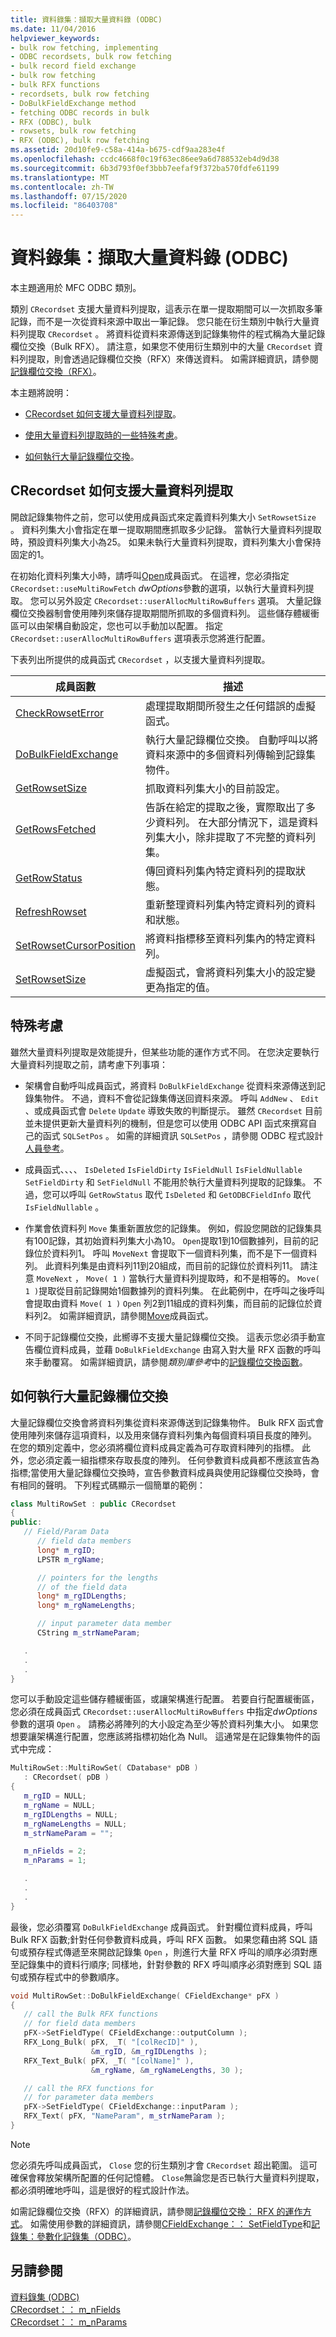 ```yaml
---
title: 資料錄集：擷取大量資料錄 (ODBC)
ms.date: 11/04/2016
helpviewer_keywords:
- bulk row fetching, implementing
- ODBC recordsets, bulk row fetching
- bulk record field exchange
- bulk row fetching
- bulk RFX functions
- recordsets, bulk row fetching
- DoBulkFieldExchange method
- fetching ODBC records in bulk
- RFX (ODBC), bulk
- rowsets, bulk row fetching
- RFX (ODBC), bulk row fetching
ms.assetid: 20d10fe9-c58a-414a-b675-cdf9aa283e4f
ms.openlocfilehash: ccdc4668f0c19f63ec86ee9a6d788532eb4d9d38
ms.sourcegitcommit: 6b3d793f0ef3bbb7eefaf9f372ba570fdfe61199
ms.translationtype: MT
ms.contentlocale: zh-TW
ms.lasthandoff: 07/15/2020
ms.locfileid: "86403708"
---
```

# <a name="recordset-fetching-records-in-bulk-odbc"></a>資料錄集：擷取大量資料錄 (ODBC)

本主題適用於 MFC ODBC 類別。

類別 `CRecordset` 支援大量資料列提取，這表示在單一提取期間可以一次抓取多筆記錄，而不是一次從資料來源中取出一筆記錄。 您只能在衍生類別中執行大量資料列提取 `CRecordset` 。 將資料從資料來源傳送到記錄集物件的程式稱為大量記錄欄位交換（Bulk RFX）。 請注意，如果您不使用衍生類別中的大量 `CRecordset` 資料列提取，則會透過記錄欄位交換（RFX）來傳送資料。 如需詳細資訊，請參閱[記錄欄位交換（RFX）](../../data/odbc/record-field-exchange-rfx.md)。

本主題將說明：

- [CRecordset 如何支援大量資料列提取](#_core_how_crecordset_supports_bulk_row_fetching)。

- [使用大量資料列提取時的一些特殊考慮](#_core_special_considerations)。

- [如何執行大量記錄欄位交換](#_core_how_to_implement_bulk_record_field_exchange)。

## <a name="how-crecordset-supports-bulk-row-fetching"></a><a name="_core_how_crecordset_supports_bulk_row_fetching"></a>CRecordset 如何支援大量資料列提取

開啟記錄集物件之前，您可以使用成員函式來定義資料列集大小 `SetRowsetSize` 。 資料列集大小會指定在單一提取期間應抓取多少記錄。 當執行大量資料列提取時，預設資料列集大小為25。 如果未執行大量資料列提取，資料列集大小會保持固定的1。

在初始化資料列集大小時，請呼叫[Open](../../mfc/reference/crecordset-class.md#open)成員函式。 在這裡，您必須指定 `CRecordset::useMultiRowFetch` *dwOptions*參數的選項，以執行大量資料列提取。 您可以另外設定 `CRecordset::userAllocMultiRowBuffers` 選項。 大量記錄欄位交換器制會使用陣列來儲存提取期間所抓取的多個資料列。 這些儲存體緩衝區可以由架構自動設定，您也可以手動加以配置。 指定 `CRecordset::userAllocMultiRowBuffers` 選項表示您將進行配置。

下表列出所提供的成員函式 `CRecordset` ，以支援大量資料列提取。

|成員函數|描述|
|---------------------|-----------------|
|[CheckRowsetError](../../mfc/reference/crecordset-class.md#checkrowseterror)|處理提取期間所發生之任何錯誤的虛擬函式。|
|[DoBulkFieldExchange](../../mfc/reference/crecordset-class.md#dobulkfieldexchange)|執行大量記錄欄位交換。 自動呼叫以將資料來源中的多個資料列傳輸到記錄集物件。|
|[GetRowsetSize](../../mfc/reference/crecordset-class.md#getrowsetsize)|抓取資料列集大小的目前設定。|
|[GetRowsFetched](../../mfc/reference/crecordset-class.md#getrowsfetched)|告訴在給定的提取之後，實際取出了多少資料列。 在大部分情況下，這是資料列集大小，除非提取了不完整的資料列集。|
|[GetRowStatus](../../mfc/reference/crecordset-class.md#getrowstatus)|傳回資料列集內特定資料列的提取狀態。|
|[RefreshRowset](../../mfc/reference/crecordset-class.md#refreshrowset)|重新整理資料列集內特定資料列的資料和狀態。|
|[SetRowsetCursorPosition](../../mfc/reference/crecordset-class.md#setrowsetcursorposition)|將資料指標移至資料列集內的特定資料列。|
|[SetRowsetSize](../../mfc/reference/crecordset-class.md#setrowsetsize)|虛擬函式，會將資料列集大小的設定變更為指定的值。|

## <a name="special-considerations"></a><a name="_core_special_considerations"></a>特殊考慮

雖然大量資料列提取是效能提升，但某些功能的運作方式不同。 在您決定要執行大量資料列提取之前，請考慮下列事項：

- 架構會自動呼叫成員函式，將資料 `DoBulkFieldExchange` 從資料來源傳送到記錄集物件。 不過，資料不會從記錄集傳送回資料來源。 呼叫 `AddNew` 、 `Edit` 、或成員函式會 `Delete` `Update` 導致失敗的判斷提示。 雖然 `CRecordset` 目前並未提供更新大量資料列的機制，但是您可以使用 ODBC API 函式來撰寫自己的函式 `SQLSetPos` 。 如需的詳細資訊 `SQLSetPos` ，請參閱 ODBC 程式設計[人員參考](/sql/odbc/reference/odbc-programmer-s-reference)。

- 成員函式、、、、 `IsDeleted` `IsFieldDirty` `IsFieldNull` `IsFieldNullable` `SetFieldDirty` 和 `SetFieldNull` 不能用於執行大量資料列提取的記錄集。 不過，您可以呼叫 `GetRowStatus` 取代 `IsDeleted` 和 `GetODBCFieldInfo` 取代 `IsFieldNullable` 。

- 作業會依資料列 `Move` 集重新置放您的記錄集。 例如，假設您開啟的記錄集具有100記錄，其初始資料列集大小為10。 `Open`提取1到10個數據列，目前的記錄位於資料列1。 呼叫 `MoveNext` 會提取下一個資料列集，而不是下一個資料列。 此資料列集是由資料列11到20組成，而目前的記錄位於資料列11。 請注意 `MoveNext` ， `Move( 1 )` 當執行大量資料列提取時，和不是相等的。 `Move( 1 )`提取從目前記錄開始1個數據列的資料列集。 在此範例中，在呼叫之後呼叫會提取由資料 `Move( 1 )` `Open` 列2到11組成的資料列集，而目前的記錄位於資料列2。 如需詳細資訊，請參閱[Move](../../mfc/reference/crecordset-class.md#move)成員函式。

- 不同于記錄欄位交換，此嚮導不支援大量記錄欄位交換。 這表示您必須手動宣告欄位資料成員，並藉 `DoBulkFieldExchange` 由寫入對大量 RFX 函數的呼叫來手動覆寫。 如需詳細資訊，請參閱*類別庫參考*中的[記錄欄位交換函數](../../mfc/reference/record-field-exchange-functions.md)。

## <a name="how-to-implement-bulk-record-field-exchange"></a><a name="_core_how_to_implement_bulk_record_field_exchange"></a>如何執行大量記錄欄位交換

大量記錄欄位交換會將資料列集從資料來源傳送到記錄集物件。 Bulk RFX 函式會使用陣列來儲存這項資料，以及用來儲存資料列集內每個資料項目長度的陣列。 在您的類別定義中，您必須將欄位資料成員定義為可存取資料陣列的指標。 此外，您必須定義一組指標來存取長度的陣列。 任何參數資料成員都不應該宣告為指標;當使用大量記錄欄位交換時，宣告參數資料成員與使用記錄欄位交換時，會有相同的聲明。 下列程式碼顯示一個簡單的範例：

```cpp
class MultiRowSet : public CRecordset
{
public:
   // Field/Param Data
      // field data members
      long* m_rgID;
      LPSTR m_rgName;

      // pointers for the lengths
      // of the field data
      long* m_rgIDLengths;
      long* m_rgNameLengths;

      // input parameter data member
      CString m_strNameParam;

   .
   .
   .
}
```

您可以手動設定這些儲存體緩衝區，或讓架構進行配置。 若要自行配置緩衝區，您必須在成員函式 `CRecordset::userAllocMultiRowBuffers` 中指定*dwOptions*參數的選項 `Open` 。 請務必將陣列的大小設定為至少等於資料列集大小。 如果您想要讓架構進行配置，您應該將指標初始化為 Null。 這通常是在記錄集物件的函式中完成：

```cpp
MultiRowSet::MultiRowSet( CDatabase* pDB )
   : CRecordset( pDB )
{
   m_rgID = NULL;
   m_rgName = NULL;
   m_rgIDLengths = NULL;
   m_rgNameLengths = NULL;
   m_strNameParam = "";

   m_nFields = 2;
   m_nParams = 1;

   .
   .
   .
}
```

最後，您必須覆寫 `DoBulkFieldExchange` 成員函式。 針對欄位資料成員，呼叫 Bulk RFX 函數;針對任何參數資料成員，呼叫 RFX 函數。 如果您藉由將 SQL 語句或預存程式傳遞至來開啟記錄集 `Open` ，則進行大量 RFX 呼叫的順序必須對應至記錄集中的資料行順序; 同樣地，針對參數的 RFX 呼叫順序必須對應到 SQL 語句或預存程式中的參數順序。

```cpp
void MultiRowSet::DoBulkFieldExchange( CFieldExchange* pFX )
{
   // call the Bulk RFX functions
   // for field data members
   pFX->SetFieldType( CFieldExchange::outputColumn );
   RFX_Long_Bulk( pFX, _T( "[colRecID]" ),
                  &m_rgID, &m_rgIDLengths );
   RFX_Text_Bulk( pFX, _T( "[colName]" ),
                  &m_rgName, &m_rgNameLengths, 30 );

   // call the RFX functions for
   // for parameter data members
   pFX->SetFieldType( CFieldExchange::inputParam );
   RFX_Text( pFX, "NameParam", m_strNameParam );
}
```

> [!NOTE]
> 您必須先呼叫成員函式， `Close` 您的衍生類別才會 `CRecordset` 超出範圍。 這可確保會釋放架構所配置的任何記憶體。 `Close`無論您是否已執行大量資料列提取，都必須明確地呼叫，這是很好的程式設計作法。

如需記錄欄位交換（RFX）的詳細資訊，請參閱[記錄欄位交換： RFX 的運作方式](../../data/odbc/record-field-exchange-how-rfx-works.md)。 如需使用參數的詳細資訊，請參閱[CFieldExchange：： SetFieldType](../../mfc/reference/cfieldexchange-class.md#setfieldtype)和[記錄集：參數化記錄集（ODBC）](../../data/odbc/recordset-parameterizing-a-recordset-odbc.md)。

## <a name="see-also"></a>另請參閱

[資料錄集 (ODBC)](../../data/odbc/recordset-odbc.md)<br/>
[CRecordset：： m_nFields](../../mfc/reference/crecordset-class.md#m_nfields)<br/>
[CRecordset：： m_nParams](../../mfc/reference/crecordset-class.md#m_nparams)
